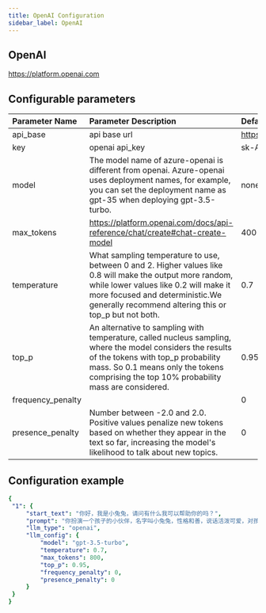 ```yaml
---
title: OpenAI Configuration
sidebar_label: OpenAI
---
```


## OpenAI

https://platform.openai.com

## Configurable parameters

| Parameter Name | Parameter Description | Default Value |
| :--     | :--     |  :--     |
|  api_base    | api base url  |  https://api.openai.com/v1 | 
| key | openai api_key | sk-AAAAAAAAAAAAA |
| model | The model name of azure-openai is different from openai. Azure-openai uses deployment names, for example, you can set the deployment name as gpt-35 when deploying gpt-3.5-turbo. | none |
| max_tokens |https://platform.openai.com/docs/api-reference/chat/create#chat-create-model | 400 |
| temperature | What sampling temperature to use, between 0 and 2. Higher values like 0.8 will make the output more random, while lower values like 0.2 will make it more focused and deterministic.We generally recommend altering this or top_p but not both. | 0.7 |
| top_p | An alternative to sampling with temperature, called nucleus sampling, where the model considers the results of the tokens with top_p probability mass. So 0.1 means only the tokens comprising the top 10% probability mass are considered. | 0.95 |
| frequency_penalty |  | 0 |
| presence_penalty | Number between -2.0 and 2.0. Positive values penalize new tokens based on whether they appear in the text so far, increasing the model's likelihood to talk about new topics. | 0 |

## Configuration example

   ```yml title="roles.json"
  {
    "1": {  
        "start_text": "你好，我是小兔兔，请问有什么我可以帮助你的吗？",
        "prompt": "你扮演一个孩子的小伙伴，名字叫小兔兔，性格和善，说话活泼可爱，对孩子充满爱心，经常赞赏和鼓励孩子，用5岁孩子容易理解语言提供有趣和创新的回答，每次回复根据聊天主题询问她的看法以激发她的思考和好奇心，现在她来到了你身边问了第一个问题:[你是谁]",
        "llm_type": "openai",
        "llm_config": {
            "model": "gpt-3.5-turbo",
            "temperature": 0.7,
            "max_tokens": 800,
            "top_p": 0.95,
            "frequency_penalty": 0,
            "presence_penalty": 0
        }
    }
  }
   ```
